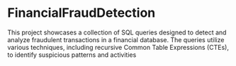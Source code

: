 # FinancialFraudDetection
This project showcases a collection of SQL queries designed to detect and analyze fraudulent transactions in a financial database. The queries utilize various techniques, including recursive Common Table Expressions (CTEs), to identify suspicious patterns and activities

